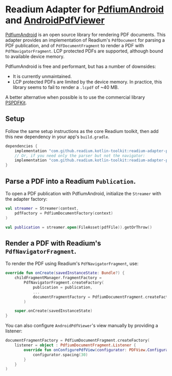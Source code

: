 # Readium Adapter for [PdfiumAndroid](https://github.com/barteksc/PdfiumAndroid) and [AndroidPdfViewer](https://github.com/barteksc/AndroidPdfViewer)

[PdfiumAndroid](https://github.com/barteksc/PdfiumAndroid) is an open source library for rendering PDF documents. This adapter provides an implementation of Readium's `PdfDocument` for parsing a PDF publication, and of `PdfDocumentFragment` to render a PDF with `PdfNavigatorFragment`. LCP protected PDFs are supported, although bound to available device memory.

PdfiumAndroid is free and performant, but has a number of downsides:

* It is currently unmaintained.
* LCP protected PDFs are limited by the device memory. In practice, this library seems to fail to render a `.lcpdf` of ~40 MB.

A better alternative when possible is to use the commercial library [PSPDFKit](../pspdfkit).

## Setup

Follow the same setup instructions as the core Readium toolkit, then add this new dependency in your app's `build.gradle`.

```gradle
dependencies {
    implementation "com.github.readium.kotlin-toolkit:readium-adapter-pdfium:$readium_version"
    // Or, if you need only the parser but not the navigator:
    implementation "com.github.readium.kotlin-toolkit:readium-adapter-pdfium-document:$readium_version"
}
```

## Parse a PDF into a Readium `Publication`.

To open a PDF publication with PdfiumAndroid, initialize the `Streamer` with the adapter factory: 

```kotlin
val streamer = Streamer(context,
    pdfFactory = PdfiumDocumentFactory(context)
)

val publication = streamer.open(FileAsset(pdfFile)).getOrThrow()
```

## Render a PDF with Readium's `PdfNavigatorFragment`.

To render the PDF using Readium's `PdfNavigatorFragment`, use:

```kotlin
override fun onCreate(savedInstanceState: Bundle?) {
    childFragmentManager.fragmentFactory =
        PdfNavigatorFragment.createFactory(
            publication = publication,
            ...
            documentFragmentFactory = PdfiumDocumentFragment.createFactory()
        )

    super.onCreate(savedInstanceState)
}
```

You can also configure `AndroidPdfViewer`'s view manually by providing a listener:

```kotlin
documentFragmentFactory = PdfiumDocumentFragment.createFactory(
    listener = object : PdfiumDocumentFragment.Listener {
        override fun onConfigurePdfView(configurator: PDFView.Configurator) {
            configurator.spacing(30)
        }
    }
)
```

